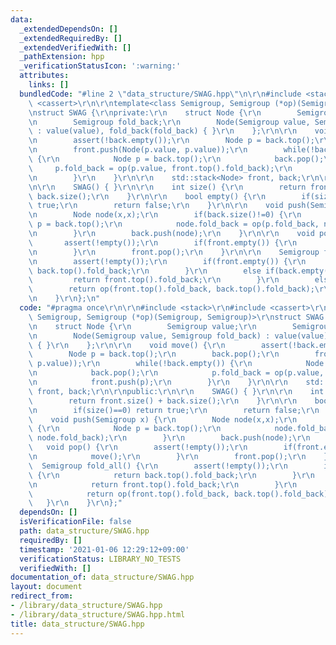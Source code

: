 ```yaml
---
data:
  _extendedDependsOn: []
  _extendedRequiredBy: []
  _extendedVerifiedWith: []
  _pathExtension: hpp
  _verificationStatusIcon: ':warning:'
  attributes:
    links: []
  bundledCode: "#line 2 \"data_structure/SWAG.hpp\"\n\r\n#include <stack>\r\n#include\
    \ <cassert>\r\n\r\ntemplate<class Semigroup, Semigroup (*op)(Semigroup, Semigroup)>\r\
    \nstruct SWAG {\r\nprivate:\r\n    struct Node {\r\n        Semigroup value;\r\
    \n        Semigroup fold_back;\r\n        Node(Semigroup value, Semigroup fold_back)\
    \ : value(value), fold_back(fold_back) { }\r\n    };\r\n\r\n    void move() {\r\
    \n        assert(!back.empty());\r\n        Node p = back.top();\r\n        back.pop();\r\
    \n        front.push(Node(p.value, p.value));\r\n        while(!back.empty())\
    \ {\r\n            Node p = back.top();\r\n            back.pop();\r\n       \
    \     p.fold_back = op(p.value, front.top().fold_back);\r\n            front.push(p);\r\
    \n        }\r\n    }\r\n\r\n    std::stack<Node> front, back;\r\n\r\npublic:\r\
    \n\r\n    SWAG() { }\r\n\r\n    int size() {\r\n        return front.size() +\
    \ back.size();\r\n    }\r\n\r\n    bool empty() {\r\n        if(size()==0) return\
    \ true;\r\n        return false;\r\n    }\r\n\r\n    void push(Semigroup x) {\r\
    \n        Node node(x,x);\r\n        if(back.size()!=0) {\r\n            Node\
    \ p = back.top();\r\n            node.fold_back = op(p.fold_back, node.fold_back);\r\
    \n        }\r\n        back.push(node);\r\n    }\r\n\r\n    void pop() {\r\n \
    \       assert(!empty());\r\n        if(front.empty()) {\r\n            move();\r\
    \n        }\r\n        front.pop();\r\n    }\r\n\r\n    Semigroup fold_all() {\r\
    \n        assert(!empty());\r\n        if(front.empty()) {\r\n            return\
    \ back.top().fold_back;\r\n        }\r\n        else if(back.empty()){\r\n   \
    \         return front.top().fold_back;\r\n        }\r\n        else{\r\n    \
    \        return op(front.top().fold_back, back.top().fold_back);\r\n        }\r\
    \n    }\r\n};\n"
  code: "#pragma once\r\n\r\n#include <stack>\r\n#include <cassert>\r\n\r\ntemplate<class\
    \ Semigroup, Semigroup (*op)(Semigroup, Semigroup)>\r\nstruct SWAG {\r\nprivate:\r\
    \n    struct Node {\r\n        Semigroup value;\r\n        Semigroup fold_back;\r\
    \n        Node(Semigroup value, Semigroup fold_back) : value(value), fold_back(fold_back)\
    \ { }\r\n    };\r\n\r\n    void move() {\r\n        assert(!back.empty());\r\n\
    \        Node p = back.top();\r\n        back.pop();\r\n        front.push(Node(p.value,\
    \ p.value));\r\n        while(!back.empty()) {\r\n            Node p = back.top();\r\
    \n            back.pop();\r\n            p.fold_back = op(p.value, front.top().fold_back);\r\
    \n            front.push(p);\r\n        }\r\n    }\r\n\r\n    std::stack<Node>\
    \ front, back;\r\n\r\npublic:\r\n\r\n    SWAG() { }\r\n\r\n    int size() {\r\n\
    \        return front.size() + back.size();\r\n    }\r\n\r\n    bool empty() {\r\
    \n        if(size()==0) return true;\r\n        return false;\r\n    }\r\n\r\n\
    \    void push(Semigroup x) {\r\n        Node node(x,x);\r\n        if(back.size()!=0)\
    \ {\r\n            Node p = back.top();\r\n            node.fold_back = op(p.fold_back,\
    \ node.fold_back);\r\n        }\r\n        back.push(node);\r\n    }\r\n\r\n \
    \   void pop() {\r\n        assert(!empty());\r\n        if(front.empty()) {\r\
    \n            move();\r\n        }\r\n        front.pop();\r\n    }\r\n\r\n  \
    \  Semigroup fold_all() {\r\n        assert(!empty());\r\n        if(front.empty())\
    \ {\r\n            return back.top().fold_back;\r\n        }\r\n        else if(back.empty()){\r\
    \n            return front.top().fold_back;\r\n        }\r\n        else{\r\n\
    \            return op(front.top().fold_back, back.top().fold_back);\r\n     \
    \   }\r\n    }\r\n};"
  dependsOn: []
  isVerificationFile: false
  path: data_structure/SWAG.hpp
  requiredBy: []
  timestamp: '2021-01-06 12:29:12+09:00'
  verificationStatus: LIBRARY_NO_TESTS
  verifiedWith: []
documentation_of: data_structure/SWAG.hpp
layout: document
redirect_from:
- /library/data_structure/SWAG.hpp
- /library/data_structure/SWAG.hpp.html
title: data_structure/SWAG.hpp
---
```

